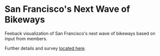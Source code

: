 San Francisco's Next Wave of Bikeways
=====================================

Feeback visualization of San Francisco's next wave of bikeways based on input from members.

Further details and survey [located here](http://www.sfbike.org/main/survey-what-should-be-the-next-generation-of-bikeways-in-san-francisco/).
